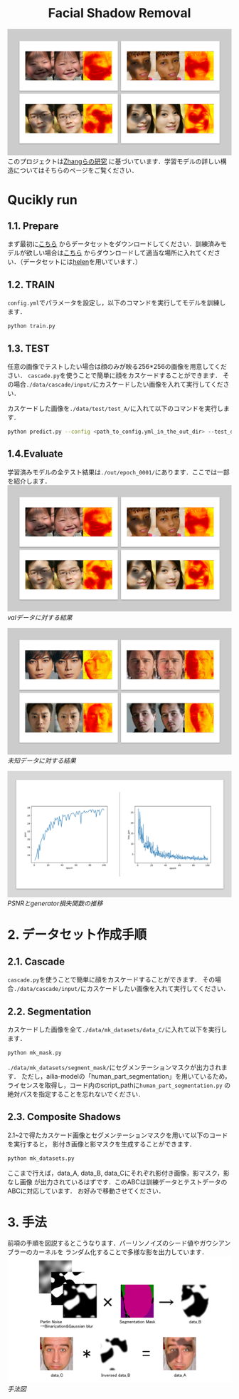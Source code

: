 <div align="center">
<h1>Facial Shadow Removal</h1>
</div>

![image](out2.png)
このプロジェクトは[Zhangらの研究](https://github.com/zhangbaijin/SpA-Former-shadow-removal)
に基づいています．学習モデルの詳しい構造についてはそちらのページをご覧ください．
# Qucikly run
## 1.1. Prepare
まず最初に[こちら](https://drive.google.com/drive/folders/1msa7-CZBNfkE8LwEcrT5lCcOd-lnkmB8?usp=sharing)
からデータセットをダウンロードしてください．訓練済みモデルが欲しい場合は[こちら](https://drive.google.com/file/d/1_hHy_tWc1B_yKRjctfcOs6UvciIOuQ7s/view?usp=sharing)
からダウンロードして適当な場所に入れてください．（データセットには[helen](https://paperswithcode.com/dataset/helen)を用いています．）
## 1.2. TRAIN
```config.yml```でパラメータを設定し，以下のコマンドを実行してモデルを訓練します．
```bash
python train.py
```

## 1.3. TEST
任意の画像でテストしたい場合は顔のみが映る256*256の画像を用意してください．
```cascade.py```を使うことで簡単に顔をカスケードすることができます．
その場合```./data/cascade/input/```にカスケードしたい画像を入れて実行してください．

カスケードした画像を```./data/test/test_A/```に入れて以下のコマンドを実行します．
```bash
python predict.py --config <path_to_config.yml_in_the_out_dir> --test_dir <path_to_a_directory_stored_test_data> --out_dir <path_to_an_output_directory> --pretrained <path_to_a_pretrained_model> --cuda
```
## 1.4.Evaluate 
学習済みモデルの全テスト結果は```./out/epoch_0001/```にあります．ここでは一部を紹介します．
![image](out2.png)*valデータに対する結果*

![image](out1.png)*未知データに対する結果*

![image](graph.png)*PSNRとgenerator損失関数の推移*

# 2. データセット作成手順

## 2.1. Cascade
```cascade.py```を使うことで簡単に顔をカスケードすることができます．
その場合```./data/cascade/input/```にカスケードしたい画像を入れて実行してください．

## 2.2. Segmentation
カスケードした画像を全て```./data/mk_datasets/data_C/```に入れて以下を実行します．
```bash
python mk_mask.py
```
```./data/mk_datasets/segment_mask/```にセグメンテーションマスクが出力されます．
ただし，ailia-modelの「human_part_segmentation」を用いているため，ライセンスを取得し，コード内のscript_pathに```human_part_segmentation.py```
の絶対パスを指定することを忘れないでください．

## 2.3. Composite Shadows
2.1~2で得たカスケード画像とセグメンテーションマスクを用いて以下のコードを実行すると，
影付き画像と影マスクを生成することができます．
```bash
python mk_datasets.py
```

ここまで行えば，data_A, data_B, data_Cにそれぞれ影付き画像，影マスク，影なし画像
が出力されているはずです．このABCは訓練データとテストデータのABCに対応しています．
お好みで移動させてください．

# 3. 手法
前項の手順を図説するとこうなります．パーリンノイズのシード値やガウシアンブラーのカーネルを
ランダム化することで多様な影を出力しています．
![image](手法.png)*手法図*




